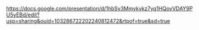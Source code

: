 https://docs.google.com/presentation/d/1hbSy3Mmykvkz7yq1HQovVDAY9PU5yEBd/edit?usp=sharing&ouid=103286722202240812472&rtpof=true&sd=true 
